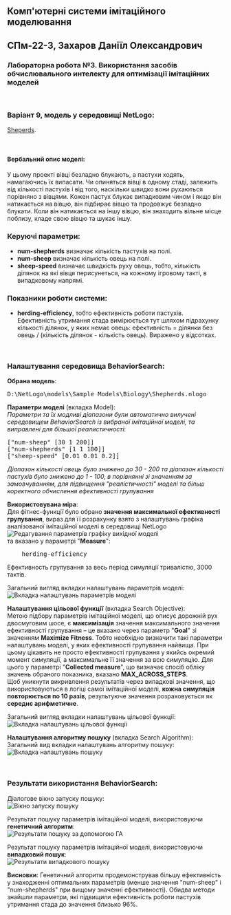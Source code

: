 ## Комп'ютерні системи імітаційного моделювання
## СПм-22-3, **Захаров Даніїл Олександрович**
### Лабораторна робота №**3**. Використання засобів обчислювального интелекту для оптимізації імітаційних моделей

<br>

### Варіант 9, модель у середовищі NetLogo:
[Sheperds](http://www.netlogoweb.org/launch#http://www.netlogoweb.org/assets/modelslib/Sample%20Models/Biology/Shepherds.nlogo).

<br>

#### Вербальний опис моделі:
У цьому проекті вівці безладно блукають, а пастухи ходять, намагаючись їх випасати. Чи опиняться вівці в одному стаді, залежить від кількості пастухів і від того, наскільки швидко вони рухаються порівняно з вівцями. Кожен пастух блукає випадковим чином і якщо він натикається на вівцю, він підбирає вівцю та продовжує безладно блукати. Коли він натикається на іншу вівцю, він знаходить вільне місце поблизу, кладе свою вівцю та шукає іншу.

### Керуючі параметри:
- **num-shepherds** визначає кількість пастухів на полі.
- **num-sheep** визначає кількість овець на полі.
- **sheep-speed** визначає швидкість руху овець, тобто, кількість ділянок на які вівця перисунеться, на кожному ігровому такті, в випадковому напрямі.

### Показники роботи системи:
- **herding-efficiency**, тобто ефективність роботи пастухів. Ефективність утримання стада вимірюється тут шляхом підрахунку кількості ділянок, у яких немає овець:
ефективність = ділянки без овець / (кількість ділянок - кількість овець). 
Виражено у відсотках.

<br>

### Налаштування середовища BehaviorSearch:

**Обрана модель**:
<pre>
D:\NetLogo\models\Sample Models\Biology\Shepherds.nlogo
</pre>
**Параметри моделі** (вкладка Model):  
*Параметри та їх модливі діапазони були автоматично вилучені середовищем BehaviorSearch із вибраної імітаційної моделі, та виправлені для більшої реалистичності*:
<pre>
["num-sheep" [30 1 200]]
["num-shepherds" [1 1 100]]
["sheep-speed" [0.01 0.01 0.2]]
</pre>
*Діапазон кількості овець було знижено до 30 - 200 та діапазон кількості пастухів було знижено до 1 - 100, в порівнянні зі значенням за замовчуванням, для підвищення "реалістичності" моделі та більш коректного обчислення ефективності групування*  

**Використовувана міра**:  
Для фітнес-функції було обрано **значення максимальної ефективності групування**, вираз для її розрахунку взято з налаштувань графіка аналізованої імітаційної моделі в середовищі NetLogo  
![Редагування параметрів графіку вихідної моделі](measure.png)  
та вказано у параметрі "**Measure**":
<pre>
	herding-efficiency
</pre>
Ефективность групування за весь період симуляції тривалістю, 3000 тактів.

Загальний вигляд вкладки налаштувань параметрів моделі:  
![Вкладка налаштувань параметрів моделі](model.png)

**Налаштування цільової функції** (вкладка Search Objective):  
Метою підбору параметрів імітаційної моделі, що описує дорожній рух двосмуговим шосе, є **максимізація** значення максимального значення ефективності групування – це вказано через параметр "**Goal**" зі значенням **Maximize Fitness**. Тобто необхідно визначити такі параметри налаштувань моделі, у яких ефективності групування найвища. При цьому цікавить не просто ефективності групування у якийсь окремий момент симуляції, а максимальне її значення за всю симуляцію. Для цього у параметрі "**Collected measure**", що визначає спосіб обліку значень обраного показника, вказано **MAX_ACROSS_STEPS**.  
Щоб уникнути викривлення результатів через випадкові значення, що використовуються в логіці самої імітаційної моделі, **кожна симуляція повторюється по 10 разів**, результуюче значення розраховується як **середнє арифметичне**. 

Загальний вигляд вкладки налаштувань цільової функції:  
![Вкладка налаштувань цільової функції](s_obj.png)

**Налаштування алгоритму пошуку** (вкладка Search Algorithm):  
Загальний вид вкладки налаштувань алгоритму пошуку:  
![Вкладка налаштувань пошуку](param.png)

<br>

### Результати використання BehaviorSearch:
Діалогове вікно запуску пошуку:  
![Вікно запуску пошуку](search.png)

Результат пошуку параметрів імітаційної моделі, використовуючи **генетичний алгоритм**:  
![Результати пошуку за допомогою ГА](res1.png)

Результат пошуку параметрів імітаційної моделі, використовуючи **випадковий пошук**:  
![Результати випадкового пошуку](res2.png)

**Висновки**: 
Генетичний алгоритм продемонстрував більшу ефективність у знаходженні оптимальних параметрів (менше значення "num-sheep" і "num-shepherds" при вищому значенні ефективності).
Обидва методи знайшли параметри, які підвищили ефективність роботи пастухів утримання стада до значення близько 96%.